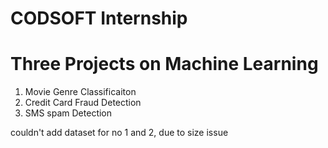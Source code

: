   # CODSOFT Internship
# Three Projects on Machine Learning 
1. Movie Genre Classificaiton 
2. Credit Card Fraud Detection 
3. SMS spam Detection

couldn't add dataset for no 1 and 2, due to size issue
